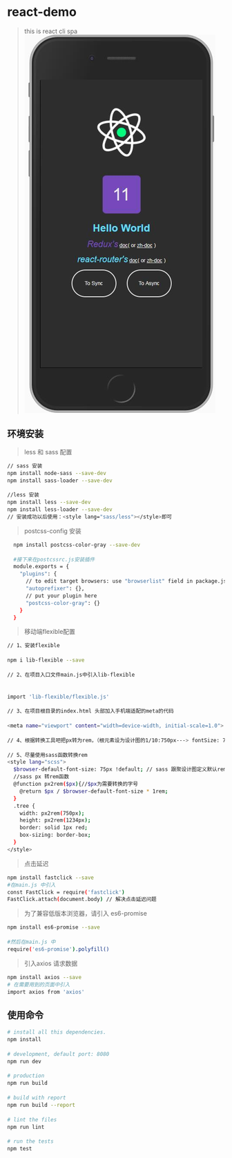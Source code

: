 # react-demo

> this is react cli spa
![Image text](./src/assets/react-demo.jpg)
## 环境安装

> less 和 sass 配置

``` bash
// sass 安装
npm install node-sass --save-dev
npm install sass-loader --save-dev

//less 安装
npm install less --save-dev
npm install less-loader --save-dev
// 安装成功以后使用：<style lang="sass/less"></style>即可
```
> postcss-config 安装

```sh
  npm install postcss-color-gray --save-dev

  #接下来在postcssrc.js安装插件
  module.exports = {
    "plugins": {
      // to edit target browsers: use "browserlist" field in package.json
      "autoprefixer": {},
      // put your plugin here
      "postcss-color-gray": {}
    }
  }
```
> 移动端flexible配置

``` bash
// 1、安装flexible

npm i lib-flexible --save

// 2、在项目入口文件main.js中引入lib-flexible


import 'lib-flexible/flexible.js'

// 3、在项目根目录的index.html 头部加入手机端适配的meta的代码

<meta name="viewport" content="width=device-width, initial-scale=1.0">

// 4、根据转换工具吧把px转为rem，（根元素设为设计图的1/10:750px---> fontSize: 75）

// 5、尽量使用sass函数转换rem
<style lang="scss">
  $browser-default-font-size: 75px !default; // sass 跟聚设计图定义默认rem更元素，设计图的1/10
  //sass px 转rem函数
  @function px2rem($px){//$px为需要转换的字号
    @return $px / $browser-default-font-size * 1rem;
  }
  .tree {
    width: px2rem(750px);
    height: px2rem(1234px);
    border: solid 1px red;
    box-sizing: border-box;
  }
</style>
```

>点击延迟

```bash
npm install fastclick --save
#在main.js 中引入
const FastClick = require('fastclick')
FastClick.attach(document.body) // 解决点击延迟问题
```

> 为了兼容低版本浏览器，请引入 es6-promise

```sh
npm install es6-promise --save

#然后在main.js 中
require('es6-promise').polyfill()
```

>引入axios 请求数据

```sh
npm install axios --save
# 在需要用到的页面中引入
import axios from 'axios'
```


## 使用命令

```bash
# install all this dependencies.
npm install

# development, default port: 8080
npm run dev

# production
npm run build

# build with report
npm run build --report

# lint the files
npm run lint

# run the tests
npm test
```
